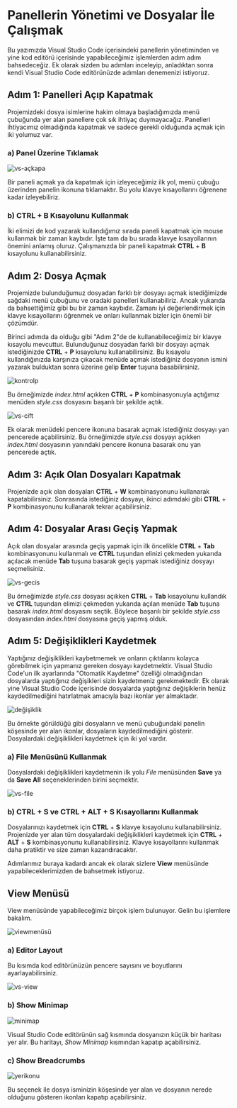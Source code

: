 # Panellerin Yönetimi ve Dosyalar İle Çalışmak	

Bu yazımızda Visual Studio Code içerisindeki panellerin yönetiminden ve yine kod editörü içerisinde yapabileceğimiz işlemlerden adım adım bahsedeceğiz. Ek olarak sizden bu adımları inceleyip, anladıktan sonra kendi Visual Studio Code editörünüzde adımları denemenizi istiyoruz. 

## Adım 1: Panelleri Açıp Kapatmak

Projemizdeki dosya isimlerine hakim olmaya başladığımızda menü çubuğunda yer alan panellere çok sık ihtiyaç duymayacağız. Panelleri ihtiyacımız olmadığında kapatmak ve sadece gerekli olduğunda açmak için iki yolumuz var.

### a) Panel Üzerine Tıklamak

![vs-açkapa](https://raw.githubusercontent.com/Kodluyoruz/taskforce/main/editor-kullanimi/visual-studio-code/vs-panellerinyonetimi/figures/vs-a%C3%A7kapa.gif)

Bir paneli açmak ya da kapatmak için izleyeceğimiz ilk yol, menü çubuğu üzerinden panelin ikonuna tıklamaktır. Bu yolu klavye kısayollarını öğrenene kadar izleyebiliriz.

### b) CTRL + B Kısayolunu Kullanmak

İki elimizi de kod yazarak kullandığımız sırada paneli kapatmak için mouse kullanmak bir zaman kaybıdır. İşte tam da bu sırada klavye kısayollarının önemini anlamış oluruz. Çalışmanızda bir paneli kapatmak **CTRL** + **B** kısayolunu kullanabilirsiniz.

## Adım 2: Dosya Açmak

Projemizde bulunduğumuz dosyadan farklı bir dosyayı açmak istediğimizde sağdaki menü çubuğunu ve oradaki panelleri kullanabiliriz. Ancak yukarıda da bahsettiğimiz gibi bu bir zaman kaybıdır. Zamanı iyi değerlendirmek için klavye kısayollarını öğrenmek ve onları kullanmak bizler için önemli bir çözümdür.

Birinci adımda da olduğu gibi "Adım 2"de de kullanabileceğimiz bir klavye kısayolu mevcuttur. Bulunduğunuz dosyadan farklı bir dosyayı açmak istediğinizde **CTRL** + **P** kısayolunu kullanabilirsiniz. Bu kısayolu kullandığınızda karşınıza çıkacak menüde açmak istediğiniz dosyanın ismini yazarak bulduktan sonra üzerine gelip **Enter** tuşuna basabilirsiniz.

![kontrolp](https://raw.githubusercontent.com/Kodluyoruz/taskforce/main/editor-kullanimi/visual-studio-code/vs-panellerinyonetimi/figures/kontrolp.gif)

Bu örneğimizde *index.html* açıkken **CTRL** + **P** kombinasyonuyla açtığımız menüden *style.css* dosyasını başarılı bir şekilde açtık.

![vs-cift](https://raw.githubusercontent.com/Kodluyoruz/taskforce/main/editor-kullanimi/visual-studio-code/vs-panellerinyonetimi/figures/vs-cift.gif)

Ek olarak menüdeki pencere ikonuna basarak açmak istediğiniz dosyayı yan pencerede açabilirsiniz. Bu örneğimizde *style.css* dosyayı açıkken *index.html* dosyasının yanındaki pencere ikonuna basarak onu yan pencerede açtık.

## Adım 3: Açık Olan Dosyaları Kapatmak

Projenizde açık olan dosyaları **CTRL** + **W** kombinasyonunu kullanarak kapatabilirsiniz. Sonrasında istediğiniz dosyayı, ikinci adımdaki gibi **CTRL** + **P** kombinasyonunu kullanarak tekrar açabilirsiniz.

## Adım 4: Dosyalar Arası Geçiş Yapmak

Açık olan dosyalar arasında geçiş yapmak için ilk öncelikle **CTRL** + **Tab** kombinasyonunu kullanmalı ve **CTRL** tuşundan elinizi çekmeden yukarıda açılacak menüde **Tab** tuşuna basarak geçiş yapmak istediğiniz dosyayı seçmelisiniz.

![vs-gecis](https://raw.githubusercontent.com/Kodluyoruz/taskforce/main/editor-kullanimi/visual-studio-code/vs-panellerinyonetimi/figures/vs-gecis.gif)

Bu örneğimizde *style.css* dosyası açıkken **CTRL** + **Tab** kısayolunu kullandık ve **CTRL** tuşundan elimizi çekmeden yukarıda açılan menüde **Tab** tuşuna basarak *index.html* dosyasını seçtik. Böylece başarılı bir şekilde *style.css* dosyasından *index.html* dosyasına geçiş yapmış olduk.

## Adım 5: Değişiklikleri Kaydetmek

Yaptığınız değişiklikleri kaybetmemek ve onların çıktılarını kolayca görebilmek için yapmanız gereken dosyayı kaydetmektir. Visual Studio Code'un ilk ayarlarında "Otomatik Kaydetme" özelliği olmadığından dosyalarda yaptığınız değişikleri sizin kaydetmeniz gerekmektedir. Ek olarak yine Visual Studio Code içerisinde dosyalarda yaptığınız değişiklerin henüz kaydedilmediğini hatırlatmak amacıyla bazı ikonlar yer almaktadır. 

![değişiklik](https://raw.githubusercontent.com/Kodluyoruz/taskforce/main/editor-kullanimi/visual-studio-code/vs-panellerinyonetimi/figures/de%C4%9Fi%C5%9Fiklik.png)

Bu örnekte görüldüğü gibi dosyaların ve menü çubuğundaki panelin köşesinde yer alan ikonlar, dosyaların kaydedilmediğini gösterir. Dosyalardaki değişiklikleri kaydetmek için iki yol vardır.

### a) File Menüsünü Kullanmak

Dosyalardaki değişiklikleri kaydetmenin ilk yolu *File* menüsünden **Save** ya da **Save All** seçeneklerinden birini seçmektir.

![vs-file](https://raw.githubusercontent.com/Kodluyoruz/taskforce/main/editor-kullanimi/visual-studio-code/vs-panellerinyonetimi/figures/vs-file.gif)

### b) CTRL + S ve CTRL + ALT + S Kısayollarını Kullanmak

Dosyalarınızı kaydetmek için **CTRL** + **S** klavye kısayolunu kullanabilirsiniz. Projenizde yer alan tüm dosyalardaki değişiklikleri kaydetmek için **CTRL** + **ALT** + **S** kombinasyonunu kullanabilirsiniz. Klavye kısayollarını kullanmak daha pratiktir ve size zaman kazandıracaktır.

Adımlarımız buraya kadardı ancak ek olarak sizlere **View** menüsünde yapabileceklerimizden de bahsetmek istiyoruz.

## View Menüsü

View menüsünde yapabileceğimiz birçok işlem bulunuyor. Gelin bu işlemlere bakalım.

![viewmenüsü](https://raw.githubusercontent.com/Kodluyoruz/taskforce/main/editor-kullanimi/visual-studio-code/vs-panellerinyonetimi/figures/viewmen%C3%BCs%C3%BC.png)

### a) Editor Layout

Bu kısımda kod editörünüzün pencere sayısını ve boyutlarını ayarlayabilirsiniz.

![vs-view](https://raw.githubusercontent.com/Kodluyoruz/taskforce/main/editor-kullanimi/visual-studio-code/vs-panellerinyonetimi/figures/vs-view.gif)

### b) Show Minimap

![minimap](https://raw.githubusercontent.com/Kodluyoruz/taskforce/main/editor-kullanimi/visual-studio-code/vs-panellerinyonetimi/figures/minimap.png)

Visual Studio Code editörünün sağ kısmında dosyanızın küçük bir haritası yer alır. Bu haritayı, *Show Minimap* kısmından kapatıp açabilirsiniz.

### c) Show Breadcrumbs

![yerikonu](https://raw.githubusercontent.com/Kodluyoruz/taskforce/main/editor-kullanimi/visual-studio-code/vs-panellerinyonetimi/figures/yerikonu.png)

Bu seçenek ile dosya isminizin köşesinde yer alan ve dosyanın nerede olduğunu gösteren ikonları kapatıp açabilirsiniz.